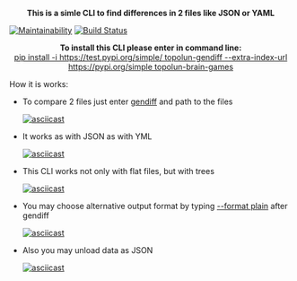<p align="center">
    <b>
        This is a simle CLI to find differences
        in 2 files like JSON or YAML
    </b>
</p>

[![Maintainability](https://api.codeclimate.com/v1/badges/7f24b294f6ddf75a8537/maintainability)](https://codeclimate.com/github/Topolun/python-project-lvl2/maintainability)
[![Build Status](https://travis-ci.org/Topolun/python-project-lvl2.svg?branch=master)](https://travis-ci.org/Topolun/python-project-lvl2)


<p align="center">
    <b>To install this CLI please enter in command line:<br></b>
        <u>
            pip install -i https://test.pypi.org/simple/ topolun-gendiff --extra-index-url https://pypi.org/simple topolun-brain-games
        </u>
</p>

<p>

How it is works:
</p>

<ul>
    <li>
        To compare 2 files just enter <u>gendiff</u> and path to the files

[![asciicast](https://asciinema.org/a/1ZMw227pu50WTmZt4eX7pXWPz.svg)](https://asciinema.org/a/1ZMw227pu50WTmZt4eX7pXWPz)
    </li>
    <li>
        It works as with JSON as with YML

[![asciicast](https://asciinema.org/a/PYUi9HzeLHJlCU7GueF9Xk65z.svg)](https://asciinema.org/a/PYUi9HzeLHJlCU7GueF9Xk65z)
    </li>
    <li>
        This CLI works not only with flat files, but with trees

[![asciicast](https://asciinema.org/a/IgEtwSbdyTNTVT0LdQCTMTvlv.svg)](https://asciinema.org/a/IgEtwSbdyTNTVT0LdQCTMTvlv)
    </li>
    <li>
        You may choose alternative output format by typing <u>--format plain</u> after gendiff

[![asciicast](https://asciinema.org/a/idwz8M2KQ0VeusIFdd94QHSnk.svg)](https://asciinema.org/a/idwz8M2KQ0VeusIFdd94QHSnk)
    </li>
    <li>
        Also you may unload data as JSON

[![asciicast](https://asciinema.org/a/qCGIUf6KGLs40nnsB1znrKf17.svg)](https://asciinema.org/a/qCGIUf6KGLs40nnsB1znrKf17)
    </li>
</ul>
